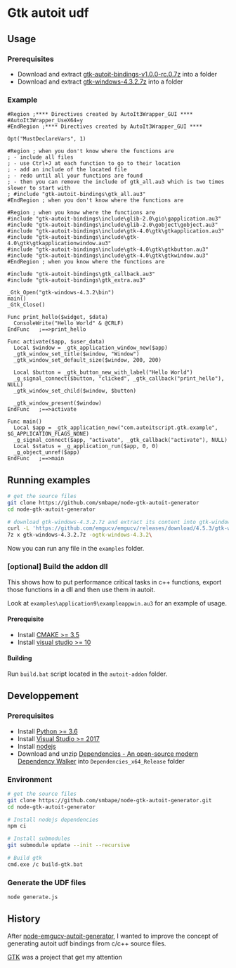 # Gtk autoit udf

## Usage

### Prerequisites

  - Download and extract [gtk-autoit-bindings-v1.0.0-rc.0.7z](https://github.com/smbape/node-gtk-autoit-generator/releases/download/v1.0.0-rc.0/gtk-autoit-bindings-v1.0.0-rc.0.7z) into a folder
  - Download and extract [gtk-windows-4.3.2.7z](https://github.com/smbape/node-gtk-autoit-generator/releases/download/v1.0.0-rc.0/gtk-windows-4.3.2.7z) into a folder

### Example

```autoit
#Region ;**** Directives created by AutoIt3Wrapper_GUI ****
#AutoIt3Wrapper_UseX64=y
#EndRegion ;**** Directives created by AutoIt3Wrapper_GUI ****

Opt("MustDeclareVars", 1)

#Region ; when you don't know where the functions are
; - include all files
; - use Ctrl+J at each function to go to their location
; - add an include of the located file
; - redo until all your functions are found
; - then you can remove the include of gtk_all.au3 which is two times slower to start with
; #include "gtk-autoit-bindings\gtk_all.au3"
#EndRegion ; when you don't know where the functions are

#Region ; when you know where the functions are
#include "gtk-autoit-bindings\include\glib-2.0\gio\gapplication.au3"
#include "gtk-autoit-bindings\include\glib-2.0\gobject\gobject.au3"
#include "gtk-autoit-bindings\include\gtk-4.0\gtk\gtkapplication.au3"
#include "gtk-autoit-bindings\include\gtk-4.0\gtk\gtkapplicationwindow.au3"
#include "gtk-autoit-bindings\include\gtk-4.0\gtk\gtkbutton.au3"
#include "gtk-autoit-bindings\include\gtk-4.0\gtk\gtkwindow.au3"
#EndRegion ; when you know where the functions are

#include "gtk-autoit-bindings\gtk_callback.au3"
#include "gtk-autoit-bindings\gtk_extra.au3"

_Gtk_Open("gtk-windows-4.3.2\bin")
main()
_Gtk_Close()

Func print_hello($widget, $data)
  ConsoleWrite("Hello World" & @CRLF)
EndFunc   ;==>print_hello

Func activate($app, $user_data)
  Local $window = _gtk_application_window_new($app)
  _gtk_window_set_title($window, "Window")
  _gtk_window_set_default_size($window, 200, 200)

  Local $button = _gtk_button_new_with_label("Hello World")
  _g_signal_connect($button, "clicked", _gtk_callback("print_hello"), NULL)
  _gtk_window_set_child($window, $button)

  _gtk_window_present($window)
EndFunc   ;==>activate

Func main()
  Local $app = _gtk_application_new("com.autoitscript.gtk.example", $G_APPLICATION_FLAGS_NONE)
  _g_signal_connect($app, "activate", _gtk_callback("activate"), NULL)
  Local $status = _g_application_run($app, 0, 0)
  _g_object_unref($app)
EndFunc   ;==>main

```

## Running examples
```sh
# get the source files
git clone https://github.com/smbape/node-gtk-autoit-generator
cd node-gtk-autoit-generator

# download gtk-windows-4.3.2.7z and extract its content into gtk-windows-4.3.2
curl -L 'https://github.com/emgucv/emgucv/releases/download/4.5.3/gtk-windows-4.3.2.7z' -o gtk-windows-4.3.2.7z
7z x gtk-windows-4.3.2.7z -ogtk-windows-4.3.2\

```

Now you can run any file in the `examples` folder.

### \[optional\] Build the addon dll

This shows how to put performance critical tasks in c++ functions, export those functions in a dll and then use them in autoit.

Look at `examples\application9\exampleappwin.au3` for an example of usage.

#### Prerequisite

  - Install [CMAKE >= 3.5](https://cmake.org/download/)
  - Install [visual studio >= 10](https://visualstudio.microsoft.com/vs/community/)

#### Building

Run `build.bat` script located in the `autoit-addon` folder. 

## Developpement

### Prerequisites

  - Install [Python >= 3.6](https://www.python.org/downloads)
  - Install [Visual Studio  >= 2017](https://visualstudio.microsoft.com/vs/community/)
  - Install [nodejs](https://nodejs.org/en/download/)
  - Download and unzip [Dependencies - An open-source modern Dependency Walker](https://github.com/lucasg/Dependencies/releases/download/v1.10/Dependencies_x64_Release.zip) into `Dependencies_x64_Release` folder

### Environment

```sh
# get the source files
git clone https://github.com/smbape/node-gtk-autoit-generator.git
cd node-gtk-autoit-generator

# Install nodejs dependencies
npm ci

# Install submodules
git submodule update --init --recursive

# Build gtk
cmd.exe /c build-gtk.bat

```

### Generate the UDF files

```sh
node generate.js
```

## History

After [node-emgucv-autoit-generator](https://github.com/smbape/node-emgucv-autoit-generator), I wanted to improve the concept of generating autoit udf bindings from c/c++ source files.

[GTK](https://www.gtk.org/) was a project that get my attention
